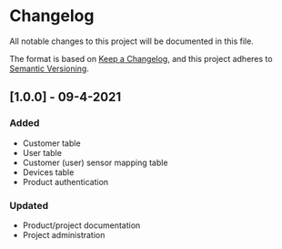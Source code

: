 # Changelog
All notable changes to this project will be documented in this file.

The format is based on [Keep a Changelog](https://keepachangelog.com/en/1.0.0/),
and this project adheres to [Semantic Versioning](https://semver.org/spec/v2.0.0.html).

## [1.0.0] - 09-4-2021
### Added
- Customer table
- User table
- Customer (user) sensor mapping table
- Devices table
- Product authentication

### Updated
- Product/project documentation
- Project administration
